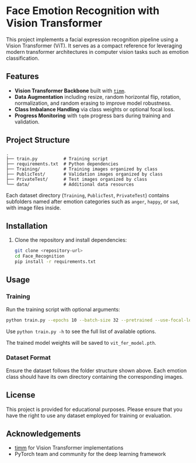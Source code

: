 # Face Emotion Recognition with Vision Transformer

This project implements a facial expression recognition pipeline using a Vision Transformer (ViT). It serves as a compact reference for leveraging modern transformer architectures in computer vision tasks such as emotion classification.

## Features
- **Vision Transformer Backbone** built with [`timm`](https://github.com/huggingface/pytorch-image-models).
- **Data Augmentation** including resize, random horizontal flip, rotation, normalization, and random erasing to improve model robustness.
- **Class Imbalance Handling** via class weights or optional focal loss.
- **Progress Monitoring** with `tqdm` progress bars during training and validation.

## Project Structure
```
.
├── train.py          # Training script
├── requirements.txt  # Python dependencies
├── Training/         # Training images organized by class
├── PublicTest/       # Validation images organized by class
├── PrivateTest/      # Test images organized by class
└── data/             # Additional data resources
```
Each dataset directory (`Training`, `PublicTest`, `PrivateTest`) contains subfolders named after emotion categories such as `anger`, `happy`, or `sad`, with image files inside.

## Installation
1. Clone the repository and install dependencies:
   ```bash
   git clone <repository-url>
   cd Face_Recognition
   pip install -r requirements.txt
   ```

## Usage
### Training
Run the training script with optional arguments:
```bash
python train.py --epochs 10 --batch-size 32 --pretrained --use-focal-loss
```
Use `python train.py -h` to see the full list of available options.

The trained model weights will be saved to `vit_fer_model.pth`.

### Dataset Format
Ensure the dataset follows the folder structure shown above. Each emotion class should have its own directory containing the corresponding images.

## License
This project is provided for educational purposes. Please ensure that you have the right to use any dataset employed for training or evaluation.

## Acknowledgements
- [timm](https://github.com/huggingface/pytorch-image-models) for Vision Transformer implementations
- PyTorch team and community for the deep learning framework

